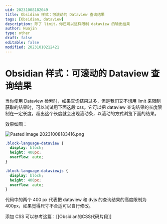 ```yaml
---
uid: 20231008182049
title: Obsidian 样式：可滚动的 Dataview 查询结果
tags: [Obsidian, dataview]
description: 除了 limit，你还可以这样限制 dataview 的输出结果
author: Huajin
type: other
draft: false
editable: false
modified: 20231010212421
---
```


# Obsidian 样式：可滚动的 Dataview 查询结果

当你使用 Dataview 检索时，如果查询结果过多，但是我们又不想用 limit 来限制获取的结果时，可以试试用下面这段 css。它可以把 dataview 查询结果的长度限制在一定长度，超出这个长度就会出现滚动条，以滚动的方式浏览下面的结果。

效果如图：

![Pasted image 20231008183416.png](https://cdn.pkmer.cn/images/Pasted%20image%2020231008183416.png!pkmer)

```css
.block-language-dataview {
  display: block;
  height: 400px;
  overflow: auto;
}

.block-language-dataviewjs {
  display: block;
  height: 400px;
  overflow: auto;
}
```

代码中的两个 400 px 代表把 dataview 和 dvjs 的查询结果的高度限制为 400px，如果觉得尺寸不合适可以自行修改。

添加 CSS 可以参考这篇：[[Obsidian的CSS代码片段]]
